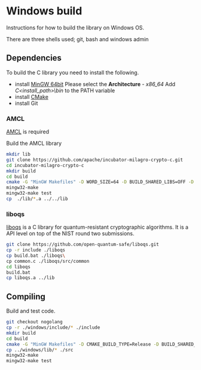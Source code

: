 # Windows build

Instructions for how to build the library on Windows OS.

There are three shells used; git, bash and windows admin

## Dependencies

To build the C library you need to install the following.

* install [MinGW 64bit](http://mingw-w64.org/doku.php/download/mingw-builds) Please select the **Architecture** - *x86_64*
Add *C\<install_path>\bin* to the PATH variable
* install [CMake](http://www.cmake.org)
* install Git

### AMCL

[AMCL](https://github.com/apache/incubator-milagro-crypto-c) is required

Build the AMCL library

```sh
mkdir lib
git clone https://github.com/apache/incubator-milagro-crypto-c.git
cd incubator-milagro-crypto-c
mkdir build
cd build
cmake -G "MinGW Makefiles" -D WORD_SIZE=64 -D BUILD_SHARED_LIBS=OFF -D AMCL_CHUNK=64 -D AMCL_CURVE="BLS381,SECP256K1" -D AMCL_RSA="" -D BUILD_PYTHON=OFF -D BUILD_BLS=ON -D BUILD_WCC=OFF -D BUILD_MPIN=OFF -D BUILD_X509=OFF ..
mingw32-make
mingw32-make test
cp  ./lib/*.a ../../lib
```

### liboqs

[liboqs](https://github.com/open-quantum-safe/liboqs) is a C library for
quantum-resistant cryptographic algorithms. It is a API level on top of the
NIST round two submissions.

```sh
git clone https://github.com/open-quantum-safe/liboqs.git
cp -r include ./liboqs
cp build.bat ./liboqs\
cp common.c ./liboqs/src/common
cd liboqs
build.bat
cp liboqs.a ../lib
```

## Compiling

Build and test code. 

```sh
git checkout nogolang
cp -r ./windows/include/* ./include
mkdir build
cd build
cmake -G "MinGW Makefiles" -D CMAKE_BUILD_TYPE=Release -D BUILD_SHARED_LIBS=OFF -D BUILD_SIKE_COMPRESS=OFF ..
cp ../windows/lib/* ./src
mingw32-make
mingw32-make test
```
